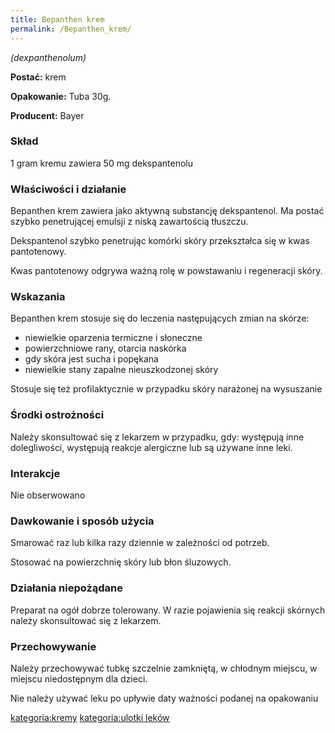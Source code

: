 ```yaml
---
title: Bepanthen krem
permalink: /Bepanthen_krem/
---
```


*(dexpanthenolum)*

**Postać:** krem

**Opakowanie:** Tuba 30g.

**Producent:** Bayer

### Skład

1 gram kremu zawiera 50 mg dekspantenolu

### Właściwości i działanie

Bepanthen krem zawiera jako aktywną substancję dekspantenol. Ma postać szybko penetrującej emulsji z niską zawartością tłuszczu.

Dekspantenol szybko penetrując komórki skóry przekształca się w kwas pantotenowy.

Kwas pantotenowy odgrywa ważną rolę w powstawaniu i regeneracji skóry.

### Wskazania

Bepanthen krem stosuje się do leczenia następujących zmian na skórze:

-   niewielkie oparzenia termiczne i słoneczne
-   powierzchniowe rany, otarcia naskórka
-   gdy skóra jest sucha i popękana
-   niewielkie stany zapalne nieuszkodzonej skóry

Stosuje się też profilaktycznie w przypadku skóry narażonej na wysuszanie

### Środki ostrożności

Należy skonsultować się z lekarzem w przypadku, gdy: występują inne dolegliwości, występują reakcje alergiczne lub są używane inne leki.

### Interakcje

Nie obserwowano

### Dawkowanie i sposób użycia

Smarować raz lub kilka razy dziennie w zależności od potrzeb.

Stosować na powierzchnię skóry lub błon śluzowych.

### Działania niepożądane

Preparat na ogół dobrze tolerowany. W razie pojawienia się reakcji skórnych należy skonsultować się z lekarzem.

### Przechowywanie

Należy przechowywać tubkę szczelnie zamkniętą, w chłodnym miejscu, w miejscu niedostępnym dla dzieci.

Nie należy używać leku po upływie daty ważności podanej na opakowaniu

[kategoria:kremy](/atopedia/kategoria:kremy "wikilink") [kategoria:ulotki leków](/atopedia/kategoria:ulotki_leków "wikilink")